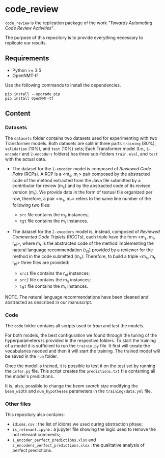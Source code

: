 # code_review

`code_review` is the replication package of the work *"Towards Automating Code Review Activities"*.

The purpose of this repository is to provide everything necessary to replicate our results.

## Requirements

- Python >= 3.5
- OpenNMT-tf

Use the following commands to install the dependencies. 

```
pip install --upgrade pip
pip install OpenNMT-tf
```

## Content

### Datasets

The `datasets` folder contains two datasets used for experimenting with two Transformer models. Both datasets are split in three parts `training` (80%), `validation` (10%), and `test` (10%) sets;
Each Transformer model (I.e., `1-encoder` and `2-encoders` folders) has three sub-folders `train`, `eval`, and `test` with the actual data.  

 - The dataset for the `1-encoder` model is composed of *Reviewed Code Pairs* (RCPs). A RCP is a <m<sub>s</sub>, m<sub>r</sub>> pair composed by the abstracted code of the method extracted from the Java file submitted by a contributor for review (m<sub>s</sub>) and by the abstracted code of its revised version (m<sub>r</sub>).
 We provide data in the form of textual file organized per row, therefore, a pair <m<sub>s</sub>, m<sub>r</sub>> refers to the same line number of the following two files:   
    - `src` file contains the m<sub>s</sub> instances; 
    - `tgt` file contains the m<sub>r</sub> instances.
  
 - The dataset for the `2-encoders` model is, instead, composed of *Reviewed Commented Code Triplets* (RCCTs), each triple have the form <m<sub>s</sub>, m<sub>r</sub>, r<sub>nl</sub>>, where m<sub>r</sub> is the abstracted code of the method implementing the natural language recommendation (r<sub>nl</sub>) provided by a reviewer for the method in the code submitted (m<sub>s</sub>).
 Therefore, to build a triple <m<sub>s</sub>, m<sub>r</sub>, r<sub>nl</sub>> three files are provided:
    - `src1` file contains the r<sub>nl</sub> instances;
    - `src2` file contains the m<sub>s</sub> instances;
    - `tgt` file contains the m<sub>r</sub> instances.
  
NOTE. The natural language recommendations have been cleaned and abstracted as described in our manuscript.
  
### Code

The `code` folder contains all scripts used to *train* and *test* the models.

For both models, the best configuration we found through the tuning of the hyperparameters is provided in the respective folders. To start the training of a model it is sufficient to run the `trainin.py` file. It first will create the vocabularies needed and then it will start the training. The trained model will be saved in the `run` folder.

Once the model is trained, it is possible to test it on the test set by running the `infer.py` file. This script creates the `predictions.txt` file containing all the model's predictions.

It is, also, possible to change the *beam search size* modifying the `beam_width` and `num_hypotheses` parameters in the `training/data.yml` file.

### Other files

This repository also contains:

  - `idioms.csv` : the list of idioms we used during abstraction phase;
  - `is_relevant.ipynb` : a jupyter file showing the logic used to remove the not relevant comments;
  - `1_encoder_perfect_predictions.xlsx` and `2_encoders_perfect_predictions.xlsx` : the qualitative analysis of perfect predictions.